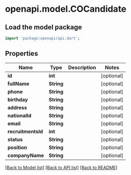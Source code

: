 # openapi.model.COCandidate

## Load the model package
```dart
import 'package:openapi/api.dart';
```

## Properties
Name | Type | Description | Notes
------------ | ------------- | ------------- | -------------
**id** | **int** |  | [optional] 
**fullName** | **String** |  | [optional] 
**phone** | **String** |  | [optional] 
**birthday** | **String** |  | [optional] 
**address** | **String** |  | [optional] 
**nationalId** | **String** |  | [optional] 
**email** | **String** |  | [optional] 
**recruitmentsId** | **int** |  | [optional] 
**status** | **String** |  | [optional] 
**position** | **String** |  | [optional] 
**companyName** | **String** |  | [optional] 

[[Back to Model list]](../README.md#documentation-for-models) [[Back to API list]](../README.md#documentation-for-api-endpoints) [[Back to README]](../README.md)


